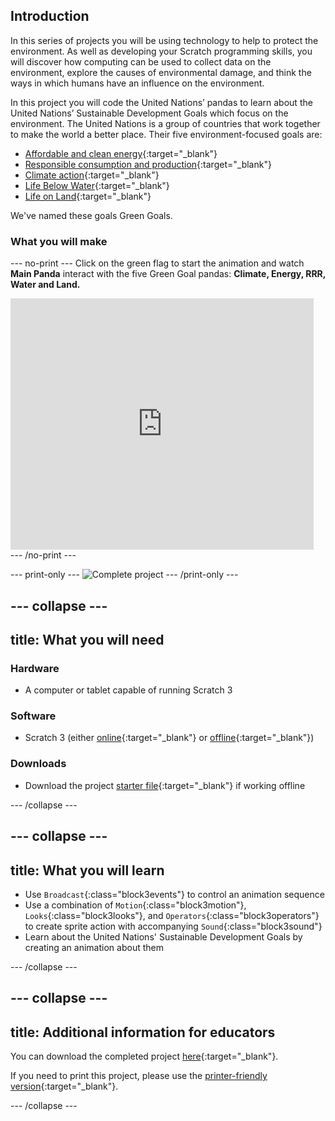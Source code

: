 ## Introduction

In this series of projects you will be using technology to help to protect the environment. As well as developing your Scratch programming skills, you will discover how computing can be used to collect data on the environment, explore the causes of environmental damage, and think the ways in which humans have an influence on the environment.

In this project you will code the United Nations’ pandas to learn about the United Nations’ Sustainable Development Goals which focus on the environment. The United Nations is a group of countries that work together to make the world a better place. Their five environment-focused goals are:
+ [Affordable and clean energy](https://www.undp.org/content/undp/en/home/sustainable-development-goals/goal-7-affordable-and-clean-energy.html){:target="_blank"}
+ [Responsible consumption and production](https://www.undp.org/content/undp/en/home/sustainable-development-goals/goal-12-responsible-consumption-and-production.html){:target="_blank"}
+ [Climate action](https://www.undp.org/content/undp/en/home/sustainable-development-goals/goal-13-climate-action.html){:target="_blank"}
+ [Life Below Water](https://www.undp.org/content/undp/en/home/sustainable-development-goals/goal-14-life-below-water.html){:target="_blank"}
+ [Life on Land](https://www.undp.org/content/undp/en/home/sustainable-development-goals/goal-15-life-on-land.html){:target="_blank"}

We've named these goals Green Goals.

### What you will make

--- no-print ---
Click on the green flag to start the animation and watch **Main Panda** interact  with the five Green Goal pandas: **Climate, Energy, RRR, Water and Land.**

<div class="scratch-preview">
  <iframe allowtransparency="true" width="485" height="402" src="https://scratch.mit.edu/projects/embed/423884556/?autostart=false" frameborder="0"></iframe>
</div>
--- /no-print ---

--- print-only ---
![Complete project](images/showcase_static.png)
--- /print-only ---

--- collapse ---
---
title: What you will need
---
### Hardware

+ A computer or tablet capable of running Scratch 3

### Software

+ Scratch 3 (either [online](https://scratch.mit.edu/){:target="_blank"} or [offline](https://scratch.mit.edu/download){:target="_blank"})

### Downloads

+ Download the project [starter file](http://rpf.io/p/en/projectName-go){:target="_blank"} if working offline

--- /collapse ---

--- collapse ---
---
title: What you will learn
---

+ Use `Broadcast`{:class="block3events"} to control an animation sequence
+ Use a combination of `Motion`{:class="block3motion"}, `Looks`{:class="block3looks"}, and `Operators`{:class="block3operators"} to create sprite action with accompanying `Sound`{:class="block3sound"}
+ Learn about the United Nations' Sustainable Development Goals by creating an animation about them

--- /collapse ---

--- collapse ---
---
title: Additional information for educators
---

You can download the completed project [here](http://rpf.io/p/en/projectName-get){:target="_blank"}.

If you need to print this project, please use the [printer-friendly version](https://projects.raspberrypi.org/en/projects/green-goals/print){:target="_blank"}.

--- /collapse ---
